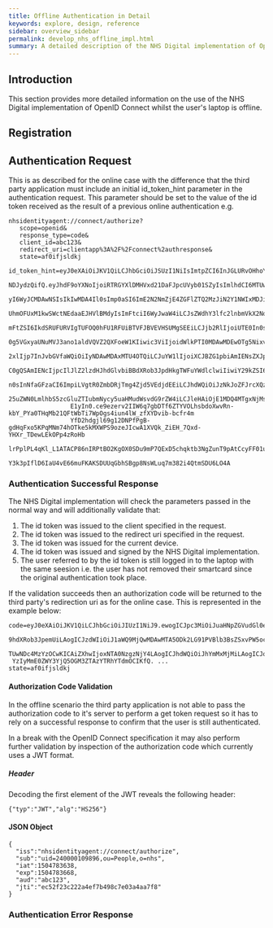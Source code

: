 ```yaml
---
title: Offline Authentication in Detail
keywords: explore, design, reference
sidebar: overview_sidebar
permalink: develop_nhs_offline_impl.html
summary: A detailed description of the NHS Digital implementation of OpenID Connect for use whilst offline.
---
```


## Introduction

This section provides more detailed information on the use of the NHS Digital implementation of OpenID Connect whilst the user's laptop is offline.

## Registration

## Authentication Request

This is as described for the online case with the difference that the third party application must include an initial id_token_hint parameter in the authentication request. This parameter should be set to the value of the id token received as the result of a previous online authentication e.g.

```
nhsidentityagent://connect/authorize?
   scope=openid&
   response_type=code&
   client_id=abc123&
   redirect_uri=clientapp%3A%2F%2Fconnect%2authresponse&
   state=af0ifjsldkj
   id_token_hint=eyJ0eXAiOiJKV1QiLCJhbGciOiJSUzI1NiIsImtpZCI6InJGLURvOHhoYWpMLWJmckMwRWYwRHBxdndiSjlVVXpVYkVGUXds
                 NDJydzQifQ.eyJhdF9oYXNoIjoiRTRGYXlDMHVxd21DaFJpcUVyb01SZyIsImlhdCI6MTUwNDc4MjE2MywiYWN0aXZpdGllc
                 yI6WyJCMDAwNSIsIkIwMDA4Il0sImp0aSI6ImE2N2NmZjE4ZGFlZTQ2MzJiN2Y1NWIxMDJiMDFhMGM1IiwiY19oYXNoIjoiS
                 UhmOFUxM1kwSWctNEdaaEJHVlBMdyIsImFtciI6WyJwaW4iLCJsZWdhY3lfc2lnbmVkX2NoYWxsZW5nZSJdLCJvcmciOnsib
                 mFtZSI6IkdSRUFURVIgTUFOQ0hFU1RFUiBTVFJBVEVHSUMgSEEiLCJjb2RlIjoiUTE0In0sImRldmljZV9pZCI6IkFNdXZjN
                 0g5VGxyaUNuMVJ3ano1aldVQVZ2QXFoeW1KIiwic3ViIjoidWlkPTI0MDAwMDEwOTg5NixvdT1QZW9wbGUsbz1uaHMiLCJyb
                 2xlIjp7InJvbGVfaWQiOiIyNDAwMDAxMTU4OTQiLCJuYW1lIjoiXCJBZG1pbiAmIENsZXJpY2FsXCI6XCJNYW5hZ2VtZW50I
                 C0gQSAmIENcIjpcIlJlZ2lzdHJhdGlvbiBBdXRob3JpdHkgTWFuYWdlclwiIiwiY29kZSI6IlMwMDgwOkcwNDUwOlI1MDgwI
                 n0sInNfaGFzaCI6ImpiLVgtR0ZmbDRjTmg4Zjd5VEdjdEEiLCJhdWQiOiJzNkJoZFJrcXQzIiwiaXNzIjoiaHR0cHM6Ly9jb
                 25uZWN0LmlhbS5zcGluZTIubmNycy5uaHMudWsvdG9rZW4iLCJleHAiOjE1MDQ4MTgxNjMsIm5hbWUiOiJTZXZlbiBVc2VyI
                 E1yIn0.ce9ezerv2IIW6q7gbDTf6ZTYVOLhsbdoXwvRn-kbY_PYa0THqMb21QFtWbTi7WpOgs4iun4lW_zfXYDvib-bcfr4m
                 YfD2hdgjl69g12DNPfPgB-gdHqFxo5KPqMNm74hOTke5kMXWPS9ozeJIcwA1XVQk_ZiEH_7Qxd-YHXr_TDewLEkOPp4zRoHb
                 lrPplPL4qKl_L1ATACP86nIRPtBO2KgOX0SDu9mP7QExD5chqktb3NgZunT9pAtCcyFF01usNSVgkWiUMax5FOzbBVM5TING
                 Y3k3pIflD6IaU4vE66muFKAKSDUUqGbhSBgp8NsWLuq7m382i4QtmSDU6LO4A
```


### Authentication Successful Response

The NHS Digital implementation will check the parameters passed in the normal way and will additionally validate that:

1. The id token was issued to the client specified in the request.
2. The id token was issued to the redirect uri specified in the request.
3. The id token was issued for the current device.
4. The id token was issued and signed by the NHS Digital implementation.
5. The user referred to by the id token is still logged in to the laptop with the same seesion i.e. the user has not removed their smartcard since the original authentication took place.

If the validation succeeds then an authorization code will be returned to the third party's redirection uri as for the online case. This is represented in the example below:

```
code=eyJ0eXAiOiJKV1QiLCJhbGciOiJIUzI1NiJ9.ewogICJpc3MiOiJuaHNpZGVudGl0eWFnZW50Oi8vY29ubmVjdC
 9hdXRob3JpemUiLAogICJzdWIiOiJ1aWQ9MjQwMDAwMTA5ODk2LG91PVBlb3BsZSxvPW5ocyIsCiAgImlhdCI6M
 TUwNDc4MzYzOCwKICAiZXhwIjoxNTA0NzgzNjY4LAogICJhdWQiOiJhYmMxMjMiLAogICJqdGkiOiJlYzUyZjIz
 YzIyMmE0ZWY3YjQ5OGM3ZTAzYTRhYTdmOCIKfQ. ...
state=af0ifjsldkj
```

#### Authorization Code Validation

In the offline scenario the third party application is not able to pass the authorization code to it's server to perform a get token request so it has to rely on a successful response to confirm that the user is still authenticated.

In a break with the OpenID Connect specification it may also perform further validation by inspection of the authorization code which currently uses a JWT format.

##### Header

Decoding the first element of the JWT reveals the following header:

```
{"typ":"JWT","alg":"HS256"}
```

#### JSON Object

```
{
  "iss":"nhsidentityagent://connect/authorize",
  "sub":"uid=240000109896,ou=People,o=nhs",
  "iat":1504783638,
  "exp":1504783668,
  "aud":"abc123",
  "jti":"ec52f23c222a4ef7b498c7e03a4aa7f8"
}
```

### Authentication Error Response

